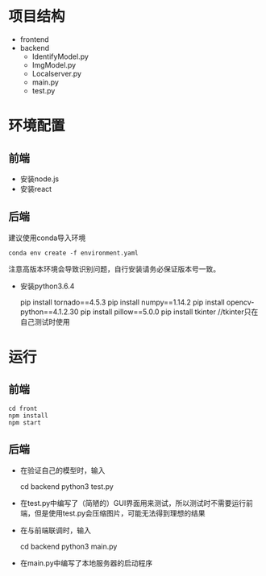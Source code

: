 # 项目结构
* frontend
* backend
  * IdentifyModel.py
  * ImgModel.py
  * Localserver.py
  * main.py
  * test.py
  
# 环境配置

## 前端
* 安装node.js
* 安装react

## 后端
建议使用conda导入环境

    conda env create -f environment.yaml

注意高版本环境会导致识别问题，自行安装请务必保证版本号一致。
* 安装python3.6.4

    pip install tornado==4.5.3
    pip install numpy==1.14.2
    pip install opencv-python==4.1.2.30
    pip install pillow==5.0.0
    pip install tkinter //tkinter只在自己测试时使用

# 运行
## 前端

    cd front
    npm install
    npm start
  
## 后端
 * 在验证自己的模型时，输入
 
    cd backend
    python3 test.py
    
 * 在test.py中编写了（简陋的）GUI界面用来测试，所以测试时不需要运行前端，但是使用test.py会压缩图片，可能无法得到理想的结果

 * 在与前端联调时，输入
 
    cd backend
    python3 main.py
    
 * 在main.py中编写了本地服务器的启动程序
